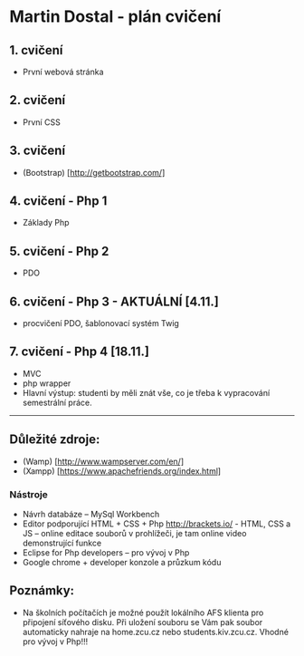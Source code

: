 # Martin Dostal - plán cvičení

## 1. cvičení
  * První webová stránka
  
## 2. cvičení
  * První CSS  
  
## 3. cvičení
  * (Bootstrap) [http://getbootstrap.com/]
  
## 4. cvičení - Php 1
  * Základy Php   
  
## 5. cvičení - Php 2 
   * PDO

## 6. cvičení - Php 3 - AKTUÁLNÍ [4.11.]
   * procvičení PDO, šablonovací systém Twig

## 7. cvičení - Php 4 [18.11.]
   * MVC
   * php wrapper
   * Hlavní výstup: studenti by měli znát vše, co je třeba k vypracování semestrální práce.

-------------------------------------------------------

## Důležité zdroje:
  * (Wamp) [http://www.wampserver.com/en/]
  * (Xampp) [https://www.apachefriends.org/index.html]
  
### Nástroje
  * Návrh databáze – MySql Workbench
  * Editor podporující HTML + CSS + Php http://brackets.io/ - HTML, CSS a JS – online editace souborů v prohlížeči, je tam online video demonstrující funkce
  * Eclipse for Php developers – pro vývoj v Php
  * Google chrome + developer konzole a průzkum kódu
  
## Poznámky:
  * Na školních počítačích je možné použít lokálního AFS klienta pro připojení síťového disku. Při uložení souboru se Vám pak 
    soubor automaticky nahraje na home.zcu.cz nebo students.kiv.zcu.cz. Vhodné pro vývoj v Php!!!